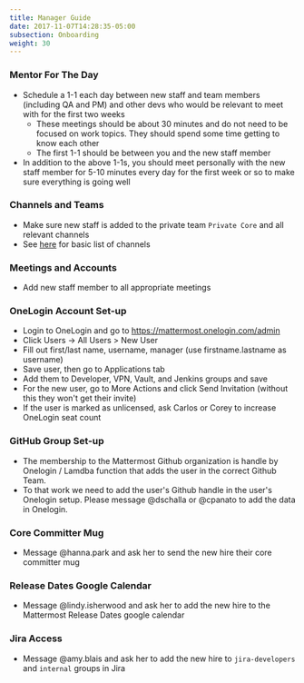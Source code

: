 ```yaml
---
title: Manager Guide
date: 2017-11-07T14:28:35-05:00
subsection: Onboarding
weight: 30
---
```


### Mentor For The Day
- Schedule a 1-1 each day between new staff and team members (including QA and PM) and other devs who would be relevant to meet with for the first two weeks
  - These meetings should be about 30 minutes and do not need to be focused on work topics. They should spend some time getting to know each other
  - The first 1-1 should be between you and the new staff member
- In addition to the above 1-1s, you should meet personally with the new staff member for 5-10 minutes every day for the first week or so to make sure everything is going well

### Channels and Teams
- Make sure new staff is added to the private team `Private Core` and all relevant channels
- See [here](/internal/onboarding/new-staff-guide#channels-and-teams) for basic list of channels

### Meetings and Accounts
- Add new staff member to all appropriate meetings

### OneLogin Account Set-up
- Login to OneLogin and go to https://mattermost.onelogin.com/admin
- Click Users -> All Users > New User
- Fill out first/last name, username, manager (use firstname.lastname as username)
- Save user, then go to Applications tab
- Add them to Developer, VPN, Vault, and Jenkins groups and save
- For the new user, go to More Actions and click Send Invitation (without this they won't get their invite)
- If the user is marked as unlicensed, ask Carlos or Corey to increase OneLogin seat count

### GitHub Group Set-up
- The membership to the Mattermost Github organization is handle by Onelogin / Lamdba function that adds the user in the correct Github Team.
- To that work we need to add the user's Github handle in the user's Onelogin setup. Please message @dschalla or @cpanato to add the data in Onelogin.

### Core Committer Mug
- Message @hanna.park and ask her to send the new hire their core committer mug

### Release Dates Google Calendar
- Message @lindy.isherwood and ask her to add the new hire to the Mattermost Release Dates google calendar

### Jira Access
- Message @amy.blais and ask her to add the new hire to ``jira-developers`` and ``internal`` groups in Jira
